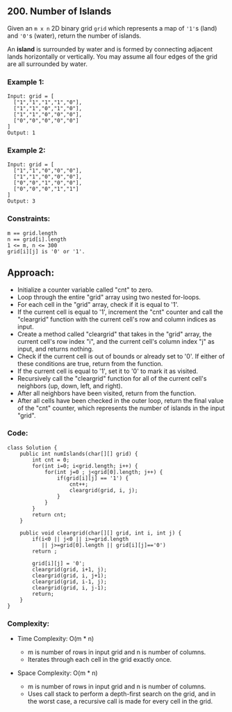 ## 200. Number of Islands     

Given an ```m x n``` 2D binary grid ```grid``` which represents a map of ```'1'```s (land) and ```'0'```s (water), return the number of islands.    

An **island** is surrounded by water and is formed by connecting adjacent lands horizontally or vertically. You may assume all four edges of the 
grid are all surrounded by water.    


### Example 1:   
```
Input: grid = [
  ["1","1","1","1","0"],
  ["1","1","0","1","0"],
  ["1","1","0","0","0"],
  ["0","0","0","0","0"]
]
Output: 1
```     


### Example 2:
```
Input: grid = [
  ["1","1","0","0","0"],
  ["1","1","0","0","0"],
  ["0","0","1","0","0"],
  ["0","0","0","1","1"]
]
Output: 3
```   

### Constraints:   
```
m == grid.length
n == grid[i].length
1 <= m, n <= 300
grid[i][j] is '0' or '1'.
```    

## Approach:    

* Initialize a counter variable called "cnt" to zero.
* Loop through the entire "grid" array using two nested for-loops.
* For each cell in the "grid" array, check if it is equal to '1'.
* If the current cell is equal to '1', increment the "cnt" counter and call the "cleargrid" function with the current cell's row and column indices as input.
* Create a method called "cleargrid" that takes in the "grid" array, the current cell's row index "i", and the current cell's column index "j" as input, and returns nothing.
* Check if the current cell is out of bounds or already set to '0'. If either of these conditions are true, return from the function.
* If the current cell is equal to '1', set it to '0' to mark it as visited.
* Recursively call the "cleargrid" function for all of the current cell's neighbors (up, down, left, and right).
* After all neighbors have been visited, return from the function.
* After all cells have been checked in the outer loop, return the final value of the "cnt" counter, which represents the number of islands in the input "grid".


### Code:   
```
class Solution {
    public int numIslands(char[][] grid) {
        int cnt = 0;
        for(int i=0; i<grid.length; i++) {
            for(int j=0 ; j<grid[0].length; j++) {
                if(grid[i][j] == '1') {
                    cnt++;
                    cleargrid(grid, i, j);
                }
            }   
        }
        return cnt;
    }

    public void cleargrid(char[][] grid, int i, int j) {
        if(i<0 || j<0 || i>=grid.length 
           || j>=grid[0].length || grid[i][j]=='0')
        return ;

        grid[i][j] = '0';
        cleargrid(grid, i+1, j);
        cleargrid(grid, i, j+1);
        cleargrid(grid, i-1, j);
        cleargrid(grid, i, j-1);
        return;
    }
}
```       

### Complexity:   

* Time Complexity: O(m * n)
    * m is number of rows in input grid and n is number of columns. 
    * Iterates through each cell in the grid exactly once.

* Space Complexity: O(m * n)
    * m is number of rows in input grid and n is number of columns. 
    * Uses call stack to perform a depth-first search on the grid, and in the worst case, a recursive call is made for every cell in the grid.
